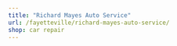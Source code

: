 ```yaml
---
title: "Richard Mayes Auto Service"
url: /fayetteville/richard-mayes-auto-service/
shop: car repair
---
```

